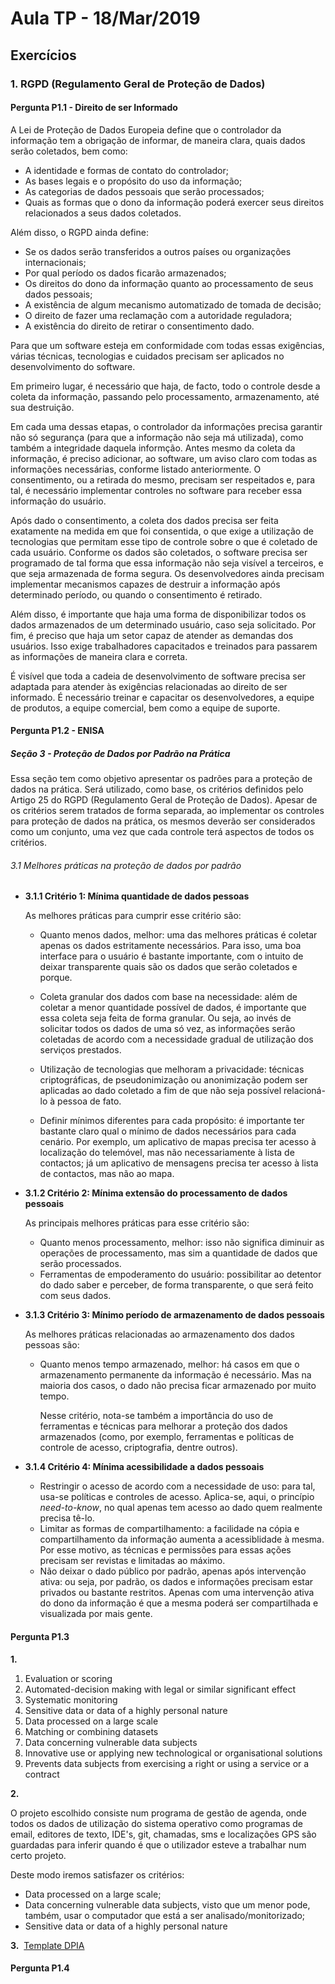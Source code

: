 # Aula TP - 18/Mar/2019
## Exercícios
### 1. RGPD (Regulamento Geral de Proteção de Dados)

#### Pergunta P1.1 - Direito de ser Informado
A Lei de Proteção de Dados Europeia define que o controlador da informação tem a obrigação de informar, de maneira clara, quais dados serão coletados, bem como:

- A identidade e formas de contato do controlador;
- As bases legais e o propósito do uso da informação;
- As categorias de dados pessoais que serão processados;
- Quais as formas que o dono da informação poderá exercer seus direitos relacionados a seus dados coletados.

Além disso, o RGPD ainda define:

- Se os dados serão transferidos a outros países ou organizações internacionais;
- Por qual período os dados ficarão armazenados;
- Os direitos do dono da informação quanto ao processamento de seus dados pessoais;
- A existência de algum mecanismo automatizado de tomada de decisão;
- O direito de fazer uma reclamação com a autoridade reguladora;
- A existência do direito de retirar o consentimento dado.

Para que um software esteja em conformidade com todas essas exigências, várias técnicas, tecnologias e cuidados precisam ser aplicados no desenvolvimento do software. 

Em primeiro lugar, é necessário que haja, de facto, todo o controle desde a coleta da informação, passando pelo processamento, armazenamento, até sua destruição.

Em cada uma dessas etapas, o controlador da informações precisa garantir não só segurança (para que a informação não seja má utilizada), como também a integridade daquela informção. Antes mesmo da coleta da informação, é preciso adicionar, ao software, um aviso claro com todas as informações necessárias, conforme listado anteriormente. O consentimento, ou a retirada do mesmo, precisam ser respeitados e, para tal, é necessário implementar controles no software para receber essa informação do usuário.

Após dado o consentimento, a coleta dos dados precisa ser feita exatamente na medida em que foi consentida, o que exige a utilização de tecnologias que permitam esse tipo de controle sobre o que é coletado de cada usuário. Conforme os dados são coletados, o software precisa ser programado de tal forma que essa informação não seja visível a terceiros, e que seja armazenada de forma segura. Os desenvolvedores ainda precisam implementar mecanismos capazes de destruir a informação após determinado período, ou quando o consentimento é retirado.

Além disso, é importante que haja uma forma de disponibilizar todos os dados armazenados de um determinado usuário, caso seja solicitado. Por fim, é preciso que haja um setor capaz de atender as demandas dos usuários. Isso exige trabalhadores capacitados e treinados para passarem as informações de maneira clara e correta.

É visível que toda a cadeia de desenvolvimento de software precisa ser adaptada para atender às exigências relacionadas ao direito de ser informado. É necessário treinar e capacitar os desenvolvedores, a equipe de produtos, a equipe comercial, bem como a equipe de suporte.

#### Pergunta P1.2 - ENISA

##### Seção 3 - Proteção de Dados por Padrão na Prática

Essa seção tem como objetivo apresentar os padrões para a proteção de dados na prática. Será utilizado, como base, os critérios definidos pelo Artigo 25 do RGPD (Regulamento Geral de Proteção de Dados). Apesar de os critérios serem tratados de forma separada, ao implementar os controles para proteção de dados na prática, os mesmos deverão ser considerados como um conjunto, uma vez que cada controle terá aspectos de todos os critérios.

###### 3.1 Melhores práticas na proteção de dados por padrão

* **3.1.1 Critério 1: Mínima quantidade de dados pessoas**

  As melhores práticas para cumprir esse critério são:

  * Quanto menos dados, melhor: uma das melhores práticas é coletar apenas os dados estritamente necessários. Para isso, uma boa interface para o usuário é bastante importante, com o intuito de deixar transparente quais são os dados que serão coletados e porque.

  * Coleta granular dos dados com base na necessidade: além de coletar a menor quantidade possível de dados, é importante que essa coleta seja feita de forma granular. Ou seja, ao invés de solicitar todos os dados de uma só vez, as informações serão coletadas de acordo com a necessidade gradual de utilização dos serviços prestados.

  * Utilização de tecnologias que melhoram a privacidade: técnicas criptográficas, de pseudonimização ou anonimização podem ser aplicadas ao dado coletado a fim de que não seja possível relacioná-lo à pessoa de fato.

  * Definir mínimos diferentes para cada propósito: é importante ter bastante claro qual o mínimo de dados necessários para cada cenário. Por exemplo, um aplicativo de mapas precisa ter acesso à localização do telemóvel, mas não necessariamente à lista de contactos; já um aplicativo de mensagens precisa ter acesso à lista de contactos, mas não ao mapa.

* **3.1.2 Critério 2: Mínima extensão do processamento de dados pessoais**

  As principais melhores práticas para esse critério são:
  	

  - Quanto menos processamento, melhor: isso não significa diminuir as operações de processamento, mas sim a quantidade de dados que serão processados.
  - Ferramentas de empoderamento do usuário: possibilitar ao detentor do dado saber e perceber, de forma transparente, o que será feito com seus dados.

* **3.1.3 Critério 3: Mínimo período de armazenamento de dados pessoais**

  As melhores práticas relacionadas ao armazenamento dos dados pessoas são:

  - Quanto menos tempo armazenado, melhor: há casos em que o armazenamento permanente da informação é necessário. Mas na maioria dos casos, o dado não precisa ficar armazenado por muito tempo.

    Nesse critério, nota-se também a importância do uso de ferramentas e técnicas para melhorar a proteção dos dados armazenados (como, por exemplo, ferramentas e políticas de controle de acesso, criptografia, dentre outros).

* **3.1.4 Critério 4: Mínima acessibilidade a dados pessoais**

	- Restringir o acesso de acordo com a necessidade de uso: para tal, usa-se políticas e controles de acesso. Aplica-se, aqui, o princípio *need-to-know*, no qual apenas tem acesso ao dado quem realmente precisa tê-lo.
	- Limitar as formas de compartilhamento: a facilidade na cópia e compartilhamento da informação aumenta a acessiblidade à mesma. Por esse motivo, as técnicas e permissões para essas ações precisam ser revistas e limitadas ao máximo.
	- Não deixar o dado público por padrão, apenas após intervenção ativa: ou seja, por padrão, os dados e informações precisam estar privados ou bastante restritos. Apenas com uma intervenção ativa do dono da informação é que a mesma poderá ser compartilhada e visualizada por mais gente.



#### Pergunta P1.3


**1.** 
   1. Evaluation or scoring
   2. Automated-decision making with legal or similar significant effect
   3. Systematic monitoring
   4. Sensitive data or data of a highly personal nature
   5. Data processed on a large scale
   6. Matching or combining datasets
   7. Data concerning vulnerable data subjects
   8. Innovative use or applying new technological or organisational solutions
   9. Prevents data subjects from exercising a right or using a
       service or a contract

**2.** 

   O projeto escolhido consiste num programa de gestão de agenda, onde todos os dados de utilização do sistema operativo como programas de email, editores de texto, IDE's, git, chamadas, sms e localizações GPS são guardadas para inferir quando é que o utilizador esteve a trabalhar num certo projeto.

   Deste modo iremos satisfazer os critérios:

   * Data processed on a large scale;
   * Data concerning vulnerable data subjects, visto que um menor pode, também, usar o computador que está a ser analisado/monitorizado;
   * Sensitive data or data of a highly personal nature

**3.**  [Template DPIA](URL-GIT)

#### Pergunta P1.4


